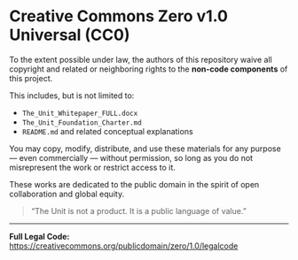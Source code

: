 # Creative Commons Zero v1.0 Universal (CC0)

To the extent possible under law, the authors of this repository waive all copyright and related or neighboring rights to the **non-code components** of this project.

This includes, but is not limited to:
- `The_Unit_Whitepaper_FULL.docx`
- `The_Unit_Foundation_Charter.md`
- `README.md` and related conceptual explanations

You may copy, modify, distribute, and use these materials for any purpose — even commercially — without permission, so long as you do not misrepresent the work or restrict access to it.

These works are dedicated to the public domain in the spirit of open collaboration and global equity.

> “The Unit is not a product. It is a public language of value.”

---

**Full Legal Code:**  
https://creativecommons.org/publicdomain/zero/1.0/legalcode
